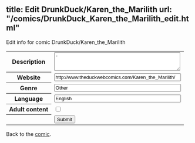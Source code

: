 title: Edit DrunkDuck/Karen_the_Marilith
url: "/comics/DrunkDuck_Karen_the_Marilith_edit.html"
---
Edit info for comic DrunkDuck/Karen_the_Marilith

<form name="comic" action="http://gaepostmail.appspot.com/comic/" method="post">
<table class="comicinfo">
<tr>
<th>Description</th><td><textarea name="description" cols="40" rows="3">-</textarea></td>
</tr>
<tr>
<th>Website</th><td><input type="text" name="url" value="http://www.theduckwebcomics.com/Karen_the_Marilith/" size="40"/></td>
</tr>
<tr>
<th>Genre</th><td><input type="text" name="genre" value="Other" size="40"/></td>
</tr>
<tr>
<th>Language</th><td><input type="text" name="language" value="English" size="40"/></td>
</tr>
<tr>
<th>Adult content</th><td><input type="checkbox" name="adult" value="adult" /></td>
</tr>
<tr>
<th></th><td>
<input type="hidden" name="comic" value="DrunkDuck_Karen_the_Marilith" />
<input type="submit" name="submit" value="Submit" />
</td>
</tr>
</table>
</form>

Back to the [comic](DrunkDuck_Karen_the_Marilith.html).
